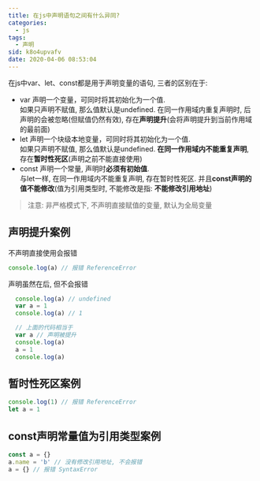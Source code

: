 ```yaml
---
title: 在js中声明语句之间有什么异同?
categories: 
  - js
tags: 
  - 声明
sid: k8o4upvafv
date: 2020-04-06 08:53:04
---
```

在js中var、let、const都是用于声明变量的语句, 三者的区别在于:
- var 声明一个变量，可同时将其初始化为一个值.  
  如果只声明不赋值, 那么值默认是undefined. 在同一作用域内重复声明时, 后声明的会被忽略(但赋值仍然有效), 存在**声明提升**(会将声明提升到当前作用域的最前面)
- let 声明一个块级本地变量，可同时将其初始化为一个值.  
  如果只声明不赋值, 那么值默认是undefined. **在同一作用域内不能重复声明**, 存在**暂时性死区**(声明之前不能直接使用)
- const 声明一个常量, 声明时**必须有初始值**.   
  与let一样, 在同一作用域内不能重复声明, 存在暂时性死区. 并且**const声明的值不能修改**(值为引用类型时, 不能修改是指: **不能修改引用地址**)

> 注意: 非严格模式下, 不声明直接赋值的变量, 默认为全局变量

## 声明提升案例
不声明直接使用会报错
``` javascript
console.log(a) // 报错 ReferenceError
```
声明虽然在后, 但不会报错
``` javascript
  console.log(a) // undefined
  var a = 1
  console.log(a) // 1

  // 上面的代码相当于
  var a // 声明被提升
  console.log(a)
  a = 1
  console.log(a)
```

## 暂时性死区案例
``` javascript
console.log(1) // 报错 ReferenceError
let a = 1
```

## const声明常量值为引用类型案例
``` javascript
const a = {}
a.name = 'b' // 没有修改引用地址, 不会报错
a = {} // 报错 SyntaxError
```